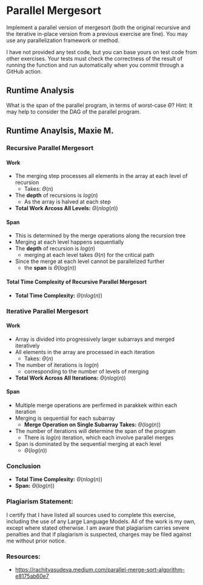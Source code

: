 # Parallel Mergesort

Implement a parallel version of mergesort (both the original recursive and the
iterative in-place version from a previous exercise are fine). You may use any
parallelization framework or method.

I have not provided any test code, but you can base yours on test code from
other exercises. Your tests must check the correctness of the result of running
the function and run automatically when you commit through a GitHub action.

## Runtime Analysis

What is the span of the parallel program, in terms of worst-case $\Theta$? Hint:
It may help to consider the DAG of the parallel program.

## Runtime Anaylsis, Maxie M.
### Recursive Parallel Mergesort 
#### Work 
- The merging step processes all elements in the array at each level of recursion
  - Takes: $\Theta(n)$
- The **depth** of recursions is $log(n)$
  - As the array is halved at each step
- **Total Work Arcoss All Levels:** $\Theta(n log(n))$
#### Span
- This is determined by the merge operations along the recursion tree
- Merging at each level happens sequentially
- The **depth** of recursion is $log(n)$
  - merging at each level takes $\Theta(n)$ for the critical path 
- Since the merge at each level cannot be parallelized further
  - the **span** is $\Theta(log(n))$
#### Total Time Complexity of Recursive Parallel Mergesort 
- **Total Time Complexity:** $\Theta(n log(n))$ 
### Iterative Parallel Mergesort 
#### Work 
- Array is divided into progressively larger subarrays and merged iteratively
- All elements in the array are processed in each iteration
  - Takes: $\Theta(n)$
- The number of iterations is $log(n)$
  - corresponding to the number of levels of merging 
- **Total Work Across All Iterations:** $\Theta(n log(n))$
#### Span 
- Multiple merge operations are perfirmed in parakkek within each iteration
- Merging is sequential for each subarray
  - **Merge Operation on Single Subarray Takes:** $\Theta(log(n))$
- The number of iterations will determine the span of the program
  - There is $log(n)$ iteration, which each involve parallel merges 
- Span is dominated by the sequential merging at each level
  - $\Theta(log(n))$
### Conclusion 
- **Total Time Complexity:** $\Theta(n log(n))$
- **Span:** $\Theta(log(n))$
### Plagiarism Statement: 
I certify that I have listed all sources used to complete this exercise, including the use of any Large Language Models. All of the work is my own, except where stated otherwise. I am aware that plagiarism carries severe penalties and that if plagiarism is suspected, charges may be filed against me without prior notice.
### Resources:
- https://rachitvasudeva.medium.com/parallel-merge-sort-algorithm-e8175ab60e7
